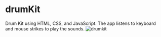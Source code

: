 # drumKit
Drum Kit using HTML, CSS, and JavaScript.
The app listens to keyboard and mouse strikes to play the sounds. 
![drumkit](https://github.com/ertikberkay/drumKit/assets/114599360/ac5abf44-14d1-4bef-92e3-d5e832253835)
